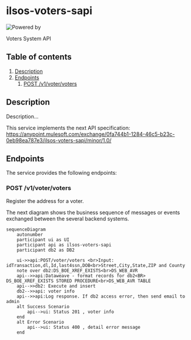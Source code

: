 # ilsos-voters-sapi
![Powered by](https://img.shields.io/badge/Powered%20by-Mulesoft-535597.svg)
<br>

Voters System API

## Table of contents
1. [Description](#description)
1. [Endpoints](#endpoints)
    1. [POST /v1/voter/voters](#post-v1voters)

## Description
Description...

This service implements the next API specification: https://anypoint.mulesoft.com/exchange/0fa744b1-1284-46c5-b23c-0eb98ea787e3/ilsos-voters-sapi/minor/1.0/

## Endpoints
The service provides the following endpoints:

### POST /v1/voter/voters
Register the address for a voter.

The next diagram shows the business sequence of messages or events exchanged between the several backend systems.

```mermaid
sequenceDiagram
    autonumber
    participant ui as UI
    participant api as ilsos-voters-sapi
    participant db2 as DB2
    
    ui->>api:POST/voter/voters <br>Input: idTransaction,dl,Id,last4ssn,DOB<br>Street,City,State,ZIP and County
    note over db2:DS_BOE_XREF_EXISTS<br>DS_WEB_AVR
    api-->>api:Dataweave - format records for db2<BR> DS_BOE_XREF_EXISTS STORED PROCEDURE<br>DS_WEB_AVR TABLE
    api-->>db2: Execute and insert 
    db2-->>api: voter info
    api-->>api:Log response. If db2 access error, then send email to admin
    alt Success Scenario 
        api-->ui: Status 201 , voter info
    end
    alt Error Scenario 
        api-->ui: Status 400 , detail error message
    end
  ```

